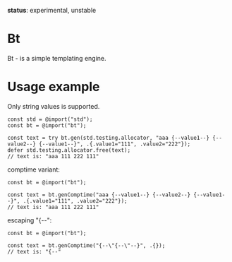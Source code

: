 **status**: experimental, unstable

# Bt

Bt - is a simple templating engine.

# Usage example

Only string values is supported.

```
const std = @import("std");
const bt = @import("bt");

const text = try bt.gen(std.testing.allocator, "aaa {--value1--} {--value2--} {--value1--}", .{.value1="111", .value2="222"});
defer std.testing.allocator.free(text);
// text is: "aaa 111 222 111"
```

comptime variant:
```
const bt = @import("bt");

const text = bt.genComptime("aaa {--value1--} {--value2--} {--value1--}", .{.value1="111", .value2="222"});
// text is: "aaa 111 222 111"
```

escaping "{--":
```
const bt = @import("bt");

const text = bt.genComptime("{--\"{--\"--}", .{});
// text is: "{--"
```